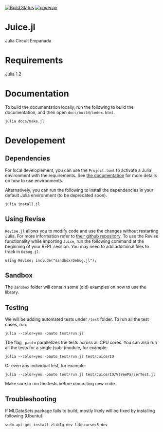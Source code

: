 [![Build Status](https://travis-ci.com/UCLA-StarAI/Juice.jl.svg?token=WqP1S31vh9msACoVUepf&branch=master)](https://travis-ci.com/UCLA-StarAI/Juice.jl) [![codecov](https://codecov.io/gh/UCLA-StarAI/Juice.jl/branch/master/graph/badge.svg?token=ORgtXXr8Uo)](https://codecov.io/gh/UCLA-StarAI/Juice.jl)

# Juice.jl
Julia Circuit Empanada

# Requirements

Julia 1.2

# Documentation

To build the documentation locally, run the following to build the documentation, and then open `docs/build/index.html`.

    julia docs/make.jl

# Developement

## Dependencies

For local developlement, you can use the `Project.toml` to activate a Julia environment with the requirements. See [the documentation](https://julialang.github.io/Pkg.jl/stable/environments/) for more details on how to use environments.

Alternatively, you can run the following to install the dependencies in your default Julia environment (to be deprecated soon).

 ``julia install.jl``


## Using Revise

`Revise.jl` allows you to modify code and use the changes without restarting Julia. For more information refer to [their github repository](https://github.com/timholy/Revise.jl).
 To use the Revise functionality while importing `Juice`, run the following command at the beginning of your REPL session. You may need to add additional files to track in `Debug.jl`.

    using Revise; include("sandbox/Debug.jl");

## Sandbox

The `sandbox` folder will contain some (old) examples on how to use the library.

## Testing

We will be adding automated tests under `/test` folder. To run all the test cases, run:

    julia --color=yes -pauto test/run.jl

The flag `-pauto` parallelizes the tests across all CPU cores.
You can also run all the tests for a single (sub-)module, for example:

    julia --color=yes -pauto test/run.jl test/Juice/IO

Or even any individual test, for example:

    julia --color=yes -pauto test/run.jl test/Juice/IO/VtreeParserTest.jl

Make sure to run the tests before commiting new code.


## Troubleshooting

If MLDataSets package fails to build, mostly likely will be fixed by installing following (Ubuntu):

  ``sudo apt-get install zlib1g-dev libncurses5-dev``
